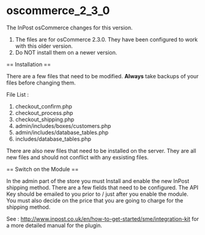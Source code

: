oscommerce_2_3_0
================

The InPost osCommerce changes for this version.

1. The files are for osCommerce 2.3.0. They have been configured to work with this older version.
1. Do NOT install them on a newer version.

== Installation ==

There are a few files that need to be modified. **Always** take backups of your files before changing them.

File List :

1. checkout_confirm.php
1. checkout_process.php
1. checkout_shipping.php
1. admin/includes/boxes/customers.php
1. admin/includes/database_tables.php
1. includes/database_tables.php

There are also new files that need to be installed on the server. They are all new files and should not conflict with any exsisting files.

== Switch on the Module ==

In the admin part of the store you must Install and enable the new InPost shipping method. There are a few fields that need to be configured. The API Key should be emailed to you prior to / just after you enable the module. You must also decide on the price that you are going to charge for the shipping method.

See : http://www.inpost.co.uk/en/how-to-get-started/sme/integration-kit for a more detailed manual for the plugin.

